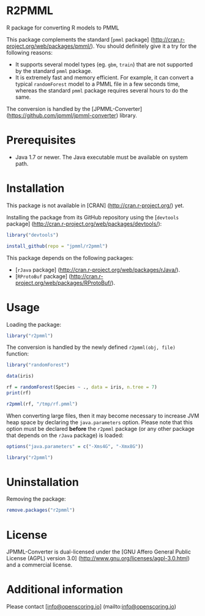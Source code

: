 R2PMML
======

R package for converting R models to PMML

This package complements the standard [`pmml` package] (http://cran.r-project.org/web/packages/pmml/). You should definitely give it a try for the following reasons:

* It supports several model types (eg. `gbm`, `train`) that are not supported by the standard `pmml` package.
* It is extremely fast and memory efficient. For example, it can convert a typical `randomForest` model to a PMML file in a few seconds time, whereas the standard `pmml` package requires several hours to do the same.

The conversion is handled by the [JPMML-Converter] (https://github.com/jpmml/jpmml-converter) library.

# Prerequisites #

* Java 1.7 or newer. The Java executable must be available on system path.

# Installation #

This package is not available in [CRAN] (http://cran.r-project.org/) yet.

Installing the package from its GitHub repository using the [`devtools` package] (http://cran.r-project.org/web/packages/devtools/):
```R
library("devtools")

install_github(repo = "jpmml/r2pmml")
```

This package depends on the following packages:
* [`rJava` package] (http://cran.r-project.org/web/packages/rJava/).
* [`RProtoBuf` package] (http://cran.r-project.org/web/packages/RProtoBuf/).

# Usage #

Loading the package:
```R
library("r2pmml")
```

The conversion is handled by the newly defined `r2pmml(obj, file)` function:
```R
library("randomForest")

data(iris)

rf = randomForest(Species ~ ., data = iris, n.tree = 7)
print(rf)

r2pmml(rf, "/tmp/rf.pmml")
```

When converting large files, then it may become necessary to increase JVM heap space by declaring the `java.parameters` option. Please note that this option must be declared **before** the `r2pmml` package (or any other package that depends on the `rJava` package) is loaded:
```R
options("java.parameters" = c("-Xms4G", "-Xmx8G"))

library("r2pmml")
```

# Uninstallation #

Removing the package:
```R
remove.packages("r2pmml")
```

# License #

JPMML-Converter is dual-licensed under the [GNU Affero General Public License (AGPL) version 3.0] (http://www.gnu.org/licenses/agpl-3.0.html) and a commercial license.

# Additional information #

Please contact [info@openscoring.io] (mailto:info@openscoring.io)